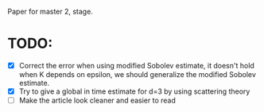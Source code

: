 Paper for master 2, stage.

# TODO:

- [x] Correct the error when using modified Sobolev estimate, it doesn't hold when K depends on epsilon, we should generalize the modified Sobolev estimate.
- [x] Try to give a global in time estimate for d=3 by using scattering theory
- [ ] Make the article look cleaner and easier to read
